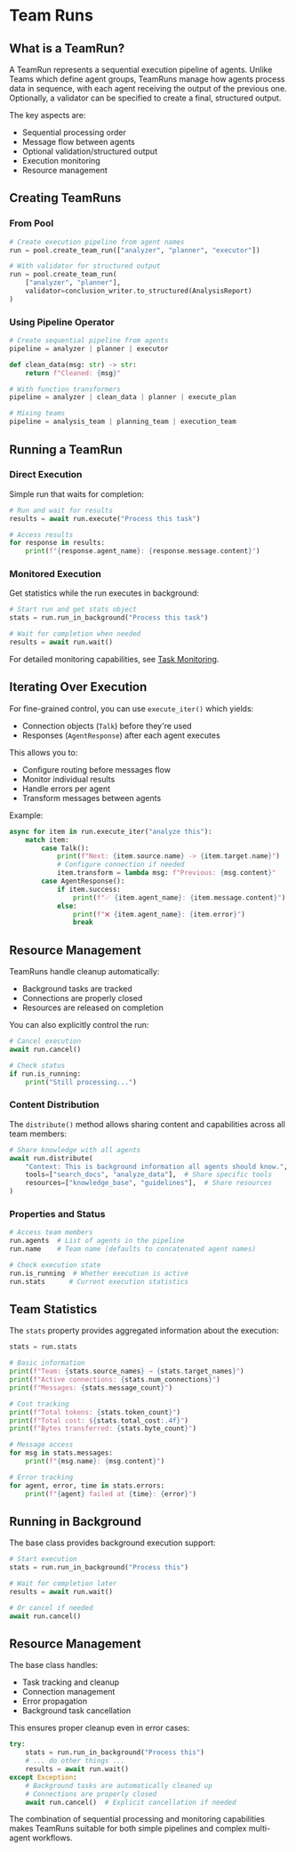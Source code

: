 # Team Runs

## What is a TeamRun?

A TeamRun represents a sequential execution pipeline of agents. Unlike Teams which define agent groups,
TeamRuns manage how agents process data in sequence, with each agent receiving the output of the previous one.
Optionally, a validator can be specified to create a final, structured output.

The key aspects are:

- Sequential processing order
- Message flow between agents
- Optional validation/structured output
- Execution monitoring
- Resource management

## Creating TeamRuns

### From Pool

```python
# Create execution pipeline from agent names
run = pool.create_team_run(["analyzer", "planner", "executor"])

# With validator for structured output
run = pool.create_team_run(
    ["analyzer", "planner"],
    validator=conclusion_writer.to_structured(AnalysisReport)
)
```

### Using Pipeline Operator

```python
# Create sequential pipeline from agents
pipeline = analyzer | planner | executor

def clean_data(msg: str) -> str:
    return f"Cleaned: {msg}"

# With function transformers
pipeline = analyzer | clean_data | planner | execute_plan

# Mixing teams
pipeline = analysis_team | planning_team | execution_team
```

## Running a TeamRun

### Direct Execution

Simple run that waits for completion:
```python
# Run and wait for results
results = await run.execute("Process this task")

# Access results
for response in results:
    print(f"{response.agent_name}: {response.message.content}")
```

### Monitored Execution

Get statistics while the run executes in background:
```python
# Start run and get stats object
stats = run.run_in_background("Process this task")

# Wait for completion when needed
results = await run.wait()
```

For detailed monitoring capabilities, see [Task Monitoring](../advanced/task_monitoring.md).

## Iterating Over Execution

For fine-grained control, you can use `execute_iter()` which yields:

- Connection objects (`Talk`) before they're used
- Responses (`AgentResponse`) after each agent executes

This allows you to:

- Configure routing before messages flow
- Monitor individual results
- Handle errors per agent
- Transform messages between agents

Example:
```python
async for item in run.execute_iter("analyze this"):
    match item:
        case Talk():
            print(f"Next: {item.source.name} -> {item.target.name}")
            # Configure connection if needed
            item.transform = lambda msg: f"Previous: {msg.content}"
        case AgentResponse():
            if item.success:
                print(f"✅ {item.agent_name}: {item.message.content}")
            else:
                print(f"❌ {item.agent_name}: {item.error}")
                break
```



## Resource Management

TeamRuns handle cleanup automatically:

- Background tasks are tracked
- Connections are properly closed
- Resources are released on completion

You can also explicitly control the run:
```python
# Cancel execution
await run.cancel()

# Check status
if run.is_running:
    print("Still processing...")
```

### Content Distribution

The `distribute()` method allows sharing content and capabilities across all team members:

```python
# Share knowledge with all agents
await run.distribute(
    "Context: This is background information all agents should know.",
    tools=["search_docs", "analyze_data"],  # Share specific tools
    resources=["knowledge_base", "guidelines"],  # Share resources
)
```

### Properties and Status

```python
# Access team members
run.agents  # List of agents in the pipeline
run.name    # Team name (defaults to concatenated agent names)

# Check execution state
run.is_running  # Whether execution is active
run.stats      # Current execution statistics
```

## Team Statistics

The `stats` property provides aggregated information about the execution:

```python
stats = run.stats

# Basic information
print(f"Team: {stats.source_names} → {stats.target_names}")
print(f"Active connections: {stats.num_connections}")
print(f"Messages: {stats.message_count}")

# Cost tracking
print(f"Total tokens: {stats.token_count}")
print(f"Total cost: ${stats.total_cost:.4f}")
print(f"Bytes transferred: {stats.byte_count}")

# Message access
for msg in stats.messages:
    print(f"{msg.name}: {msg.content}")

# Error tracking
for agent, error, time in stats.errors:
    print(f"{agent} failed at {time}: {error}")
```

## Running in Background

The base class provides background execution support:

```python
# Start execution
stats = run.run_in_background("Process this")

# Wait for completion later
results = await run.wait()

# Or cancel if needed
await run.cancel()
```

## Resource Management

The base class handles:

- Task tracking and cleanup
- Connection management
- Error propagation
- Background task cancellation

This ensures proper cleanup even in error cases:

```python
try:
    stats = run.run_in_background("Process this")
    # ... do other things ...
    results = await run.wait()
except Exception:
    # Background tasks are automatically cleaned up
    # Connections are properly closed
    await run.cancel()  # Explicit cancellation if needed
```


The combination of sequential processing and monitoring capabilities makes TeamRuns suitable for both simple pipelines and complex multi-agent workflows.
